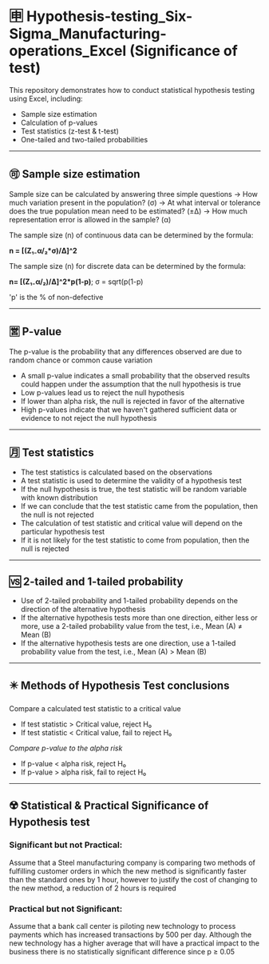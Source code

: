 # 🈸 Hypothesis-testing_Six-Sigma_Manufacturing-operations_Excel (Significance of test)
This repository demonstrates how to conduct statistical hypothesis testing using Excel, including: 
- Sample size estimation
- Calculation of p-values
- Test statistics (z-test & t-test)
- One-tailed and two-tailed probabilities

---

## 🉑 Sample size estimation
Sample size can be calculated by answering three simple questions
-> How much variation present in the population? (σ)
-> At what interval or tolerance does the true population mean need to be estimated? (±Δ)
-> How much representation error is allowed in the sample? (α)

The sample size (n) of continuous data can be determined by the formula: 

**n = [(Z₁₋α/₂*σ)/Δ]^2**

The sample size (n) for discrete data can be determined by the formula:

**n= [(Z₁₋α/₂)/Δ]^2*p(1-p)**; σ = sqrt(p(1-p)

'p' is the % of non-defective

---

## 🈺 P-value
The p-value is the probability that any differences observed are due to random chance or common cause variation
- A small p-value indicates a small probability that the observed results could happen under the assumption that the null hypothesis is true
- Low p-values lead us to reject the null hypothesis
- If lower than alpha risk, the null is rejected in favor of the alternative
- High p-values indicate that we haven't gathered sufficient data or evidence to not reject the null hypothesis

---

## 🈷️ Test statistics
- The test statistics is calculated based on the observations
- A test statistic is used to determine the validity of a hypothesis test
- If the null hypothesis is true, the test statistic will be random variable with known distribution
- If we can conclude that the test statistic came from the population, then the null is not rejected
- The calculation of test statistic and critical value will depend on the particular hypothesis test
- If it is not likely for the test statistic to come from population, then the null is rejected

---

## 🆚 2-tailed and 1-tailed probability
- Use of 2-tailed probability and 1-tailed probability depends on the direction of the alternative hypothesis
- If the alternative hypothesis tests more than one direction, either less or more, use a 2-tailed probability value from the test, i.e., Mean (A) ≠ Mean (B)
- If the alternative hypothesis tests are one direction, use a 1-tailed probability value from the test, i.e., Mean (A) > Mean (B)

---

## ✴️ Methods of Hypothesis Test conclusions
Compare a calculated test statistic to a critical value
- If test statistic > Critical value, reject H₀
- If test statistic < Critical value, fail to reject H₀

*Compare p-value to the alpha risk*

- If p-value < alpha risk, reject H₀
- If p-value > alpha risk, fail to reject H₀

---

## ☢️ Statistical & Practical Significance of Hypothesis test
### Significant but not Practical:
Assume that a Steel manufacturing company is comparing two methods of fulfilling customer orders in which the new method is significantly faster than the standard ones by 1 hour, however to justify the cost of changing to the new method, a reduction of 2 hours is required

### Practical but not Significant:
Assume that a bank call center is piloting new technology to process payments which has increased transactions by 500 per day. Although the new technology has a higher average that will have a practical impact to the business there is no statistically significant difference since p ≥ 0.05
